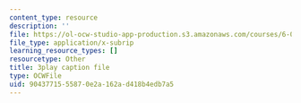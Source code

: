 ```yaml
---
content_type: resource
description: ''
file: https://ol-ocw-studio-app-production.s3.amazonaws.com/courses/6-0001-introduction-to-computer-science-and-programming-in-python-fall-2016/9043771555870e2a162ad418b4edb7a5_Y6J8I056Ffw.srt
file_type: application/x-subrip
learning_resource_types: []
resourcetype: Other
title: 3play caption file
type: OCWFile
uid: 90437715-5587-0e2a-162a-d418b4edb7a5
---
```


